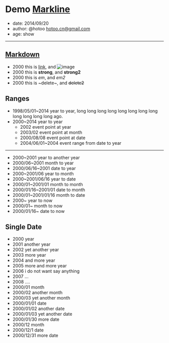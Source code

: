 
# Demo [Markline](https://github.com/hotoo/markline)

- date: 2014/09/20
- author: @hotoo <hotoo.cn@gmail.com>
- age: show

----

## [Markdown](https://github.com/hotoo/markline#markdown)

* 2000 this is [link](https://github.com/hotoo/markline), and ![image](https://avatars0.githubusercontent.com/u/143572?v=2&s=460)
* 2000 this is **strong**, and __strong2__
* 2000 this is *em*, and _em2_
* 2000 this is ~delete~, and ~~delete2~~

## Ranges

* 1998/05/01~2014 year to year, long long long long long long long long long long long long ago.
* 2000~2014 year to year
  - 2002 event point at year
  - 2003/02 event point at month
  - 2000/08/08 event point at date
  - 2004/06/01~2004 event range from date to year

----

* 2000~2001 year to another year
* 2000/06~2001 month to year
* 2000/06/16~2001 date to year
* 2000~2001/06 year to month
* 2000~2001/06/16 year to date
* 2000/01~2001/01 month to month
* 2000/01/16~2001/01 date to month
* 2000/01~2001/01/16 month to date
* 2000~ year to now
* 2000/01~ month to now
* 2000/01/16~ date to now

## Single Date

* 2000 year
* 2001 another year
* 2002 yet another year
* 2003 more year
* 2004 and more year
* 2005 more and more year
* 2006 i do not want say anything
* 2007 ...
* 2008 ....
* 2000/01 month
* 2000/02 another month
* 2000/03 yet another month
* 2000/01/01 date
* 2000/01/02 another date
* 2000/01/03 yet another date
* 2000/01/30 more date
* 2000/12 month
* 2000/12/1 date
* 2000/12/31 more date
